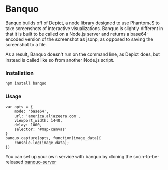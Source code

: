 # Banquo

Banquo builds off of [Depict](https://github.com/kevinschaul/depict), a node library designed to use PhantomJS to take screenshots of interactive visualizations. Banquo is slightly different in that it is built to be called on a Node.js server and returns a base64-encoded version of the screenshot as jsonp, as opposed to saving the screenshot to a file.

As a result, Banquo doesn't run on the command line, as Depict does, but instead is called like so from another Node.js script.

### Installation

`npm install banquo`

### Usage

````
var opts = {
    mode: 'base64',
    url: 'america.aljazeera.com',
    viewport_width: 1440,
    delay: 1000,
    selector: '#map-canvas'
}
banquo.capture(opts, function(image_data){
    console.log(image_data);
})
````

You can set up your own service with banquo by cloning the soon-to-be-released [banquo-server](http://github.com/ajam/banquo-server)
